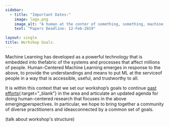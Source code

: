 ```yaml
---
sidebar:
  - title: "Important Dates:"
    image: logo.png
    image_alt: "A human at the center of something, something, machine learning."
    text: "Papers Deadline: 12-Feb-2019"

layout: single
title: Workshop Goals.
---
```


Machine Learning has developed as a powerful technology that is embedded into thefabric of the systems and processes that affect millions of people. Human-Centered Machine Learning emerges in response to the above, to provide the understandings and means to put ML at the serviceof people in a way that is accessible, useful, and trustworthy to all.

It is within this context that we set our workshop’s goals to continue [past efforts](http://hcml2016.goldsmithsdigital.com/){:target="_blank"} in the area and articulate an updated agenda for doing human-centered research that focuses in the above emergingperspectives. In particular, we hope to bring together a community of diverse practitioners and ideasconnected by a common set of goals.

(talk about workshop's structure)